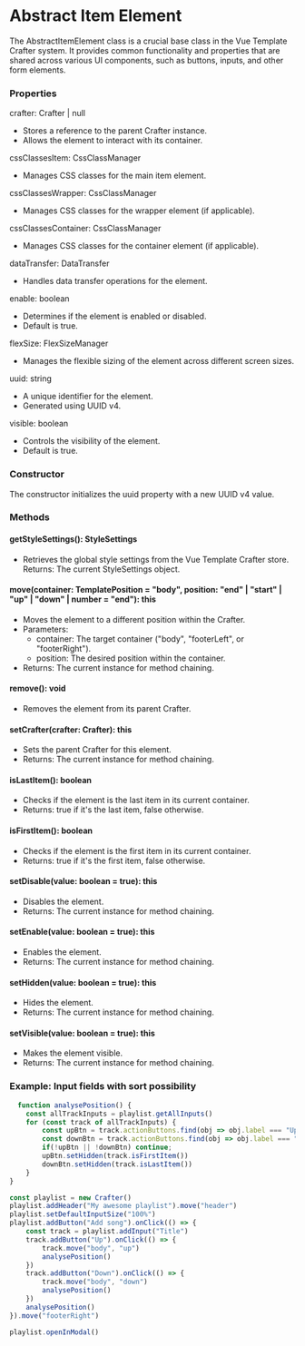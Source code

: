# Abstract Item Element

The AbstractItemElement class is a crucial base class in the Vue Template Crafter system. It provides common functionality and properties that are shared across various UI components, such as buttons, inputs, and other form elements.

### Properties

crafter: Crafter | null
- Stores a reference to the parent Crafter instance.
- Allows the element to interact with its container.

cssClassesItem: CssClassManager
- Manages CSS classes for the main item element.

cssClassesWrapper: CssClassManager
- Manages CSS classes for the wrapper element (if applicable).

cssClassesContainer: CssClassManager
- Manages CSS classes for the container element (if applicable).

dataTransfer: DataTransfer
- Handles data transfer operations for the element.

enable: boolean
- Determines if the element is enabled or disabled. 
- Default is true.

flexSize: FlexSizeManager
- Manages the flexible sizing of the element across different screen sizes.

uuid: string
- A unique identifier for the element.
- Generated using UUID v4.

visible: boolean
- Controls the visibility of the element.
- Default is true.

### Constructor
The constructor initializes the uuid property with a new UUID v4 value.

### Methods
#### getStyleSettings(): StyleSettings
- Retrieves the global style settings from the Vue Template Crafter store.
    Returns: The current StyleSettings object.

#### move(container: TemplatePosition = "body", position: "end" | "start" | "up" | "down" | number = "end"): this

- Moves the element to a different position within the Crafter.
- Parameters:
  - container: The target container ("body", "footerLeft", or "footerRight").
  - position: The desired position within the container.
- Returns: The current instance for method chaining.

#### remove(): void

- Removes the element from its parent Crafter.

#### setCrafter(crafter: Crafter): this

- Sets the parent Crafter for this element.
- Returns: The current instance for method chaining.

#### isLastItem(): boolean

- Checks if the element is the last item in its current container.
- Returns: true if it's the last item, false otherwise.

#### isFirstItem(): boolean

- Checks if the element is the first item in its current container.
- Returns: true if it's the first item, false otherwise.

#### setDisable(value: boolean = true): this

- Disables the element.
- Returns: The current instance for method chaining.

#### setEnable(value: boolean = true): this

- Enables the element.
- Returns: The current instance for method chaining.

#### setHidden(value: boolean = true): this

- Hides the element.
- Returns: The current instance for method chaining.

#### setVisible(value: boolean = true): this
- Makes the element visible.
- Returns: The current instance for method chaining.

### Example: Input fields with sort possibility

```TypeScript
  function analysePosition() {
    const allTrackInputs = playlist.getAllInputs()
    for (const track of allTrackInputs) {
        const upBtn = track.actionButtons.find(obj => obj.label === "Up")
        const downBtn = track.actionButtons.find(obj => obj.label === "Down")
        if(!upBtn || !downBtn) continue;
        upBtn.setHidden(track.isFirstItem())
        downBtn.setHidden(track.isLastItem())
    }
}

const playlist = new Crafter()
playlist.addHeader("My awesome playlist").move("header")
playlist.setDefaultInputSize("100%")
playlist.addButton("Add song").onClick(() => {
    const track = playlist.addInput("Title")
    track.addButton("Up").onClick(() => {
        track.move("body", "up")
        analysePosition()
    })
    track.addButton("Down").onClick(() => {
        track.move("body", "down")
        analysePosition()
    })
    analysePosition()
}).move("footerRight")

playlist.openInModal()
```
